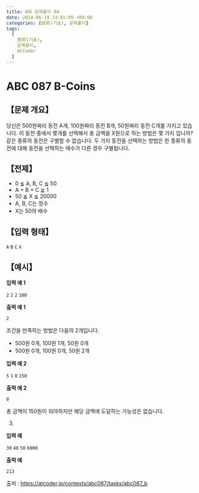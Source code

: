```yaml
---
title: 0회 문제풀이 04
date: 2024-06-19 23:01:05 +09:00
categories: [技術(기술), 문제풀이]
tags:
  [
    技術(기술),
    문제풀이,
    AtCoder
  ]
---
```

# ABC 087 B-Coins
## 【문제 개요】
당신은 500원짜리 동전 A개, 100원짜리 동전 B개, 50원짜리 동전 C개를 가지고 있습니다.
이 동전 중에서 몇개를 선택해서 총 금액을 X원으로 하는 방법은 몇 가지 입니까?
같은 종류의 동전은 구별할 수 없습니다. 두 가지 동전을 선택하는 방법은 한 종류의 동전에 대해 동전을 선택하는 매수가 다른 경우 구별됩니다.

## 【전제】
- 0 ≦ A, B, C ≦ 50
- A + B + C ≧ 1
- 50 ≦ X ≦ 20000
- A, B, C는 정수
- X는 50의 배수

## 【입력 형태】
`A`
`B`
`C`
`X`

## 【예시】

**입력 예 1**

`2`
`2`
`2`
`100`

**출력 예 1**

`2`

조건을 만족하는 방법은 다음의 2개입니다.
- 500원 0개, 100원 1개, 50원 0개
- 500원 0개, 100원 0개, 50원 2개
 
**입력 예 2**

`5`
`1`
`0`
`150`

**출력 예 2**

`0`

총 금액이 150원이 되야하지만 해당 금액에 도달하는 가능성은 없습니다.

3. 
**입력 예**

`30`
`40`
`50`
`6000`

**출력 예**

`213`

출처 : https://atcoder.jp/contests/abc087/tasks/abc087_b